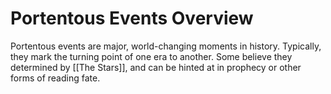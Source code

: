 # Portentous Events Overview
 
Portentous events are major, world-changing moments in history. Typically, they mark the turning point of one era to another. Some believe they determined by [[The Stars]], and can be hinted at in prophecy or other forms of reading fate. 

